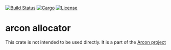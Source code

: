 [![Build Status](https://dev.azure.com/arcon-cda/arcon/_apis/build/status/cda-group.arcon?branchName=master)](https://dev.azure.com/arcon-cda/arcon/_build/latest?definitionId=1&branchName=master)
[![Cargo](https://img.shields.io/badge/crates.io-v0.1.0-orange)](https://crates.io/crates/arcon_allocator)
[![License](https://img.shields.io/badge/License-AGPL--3.0--only-blue)](https://github.com/cda-group/arcon)

# arcon allocator

This crate is not intended to be used directly. It is a part of the [Arcon project](https://github.com/cda-group/arcon)
